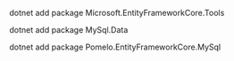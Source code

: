 dotnet add package Microsoft.EntityFrameworkCore.Tools

dotnet add package MySql.Data

dotnet add package Pomelo.EntityFrameworkCore.MySql
